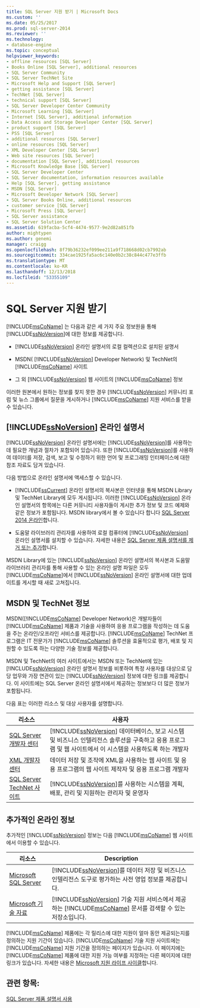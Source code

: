 ```yaml
---
title: SQL Server 지원 받기 | Microsoft Docs
ms.custom: ''
ms.date: 05/25/2017
ms.prod: sql-server-2014
ms.reviewer: ''
ms.technology:
- database-engine
ms.topic: conceptual
helpviewer_keywords:
- offline resources [SQL Server]
- Books Online [SQL Server], additional resources
- SQL Server Community
- SQL Server TechNet Site
- Microsoft Help and Support [SQL Server]
- getting assistance [SQL Server]
- TechNet [SQL Server]
- technical support [SQL Server]
- SQL Server Developer Center Community
- Microsoft Learning [SQL Server]
- Internet [SQL Server], additional information
- Data Access and Storage Developer Center [SQL Server]
- product support [SQL Server]
- PSS [SQL Server]
- additional resources [SQL Server]
- online resources [SQL Server]
- XML Developer Center [SQL Server]
- Web site resources [SQL Server]
- documentation [SQL Server], additional resources
- Microsoft Knowledge Base [SQL Server]
- SQL Server Developer Center
- SQL Server documentation, information resources available
- Help [SQL Server], getting assistance
- MSDN [SQL Server]
- Microsoft Developer Network [SQL Server]
- SQL Server Books Online, additional resources
- customer service [SQL Server]
- Microsoft Press [SQL Server]
- SQL Server assistance
- SQL Server Solution Center
ms.assetid: 619facba-5cf4-4474-9577-9e2d82a851fb
author: mightypen
ms.author: genemi
manager: craigg
ms.openlocfilehash: 8f79b36232ef099ee211a9f718668d02cb7992ab
ms.sourcegitcommit: 334cae1925fa5ac6c140e0b2c38c844c477e3ffb
ms.translationtype: MT
ms.contentlocale: ko-KR
ms.lasthandoff: 12/13/2018
ms.locfileid: "53355109"
---
```

# <a name="getting-sql-server-assistance"></a>SQL Server 지원 받기
  [!INCLUDE[msCoName](../includes/msconame-md.md)] 는 다음과 같은 세 가지 주요 정보원을 통해 [!INCLUDE[ssNoVersion](../includes/ssnoversion-md.md)]에 대한 정보를 제공합니다.  
  
-   [!INCLUDE[ssNoVersion](../includes/ssnoversion-md.md)] 온라인 설명서의 로컬 컬렉션으로 설치된 설명서  
  
-   MSDN( [!INCLUDE[ssNoVersion](../includes/ssnoversion-md.md)] Developer Network) 및 TechNet의 [!INCLUDE[msCoName](../includes/msconame-md.md)] 사이트  
  
-   그 외 [!INCLUDE[ssNoVersion](../includes/ssnoversion-md.md)] 웹 사이트의 [!INCLUDE[msCoName](../includes/msconame-md.md)] 정보  
  
 이러한 원본에서 원하는 정보를 찾지 못한 경우 [!INCLUDE[ssNoVersion](../includes/ssnoversion-md.md)] 커뮤니티 포럼 및 뉴스 그룹에서 질문을 게시하거나 [!INCLUDE[msCoName](../includes/msconame-md.md)] 지원 서비스를 받을 수 있습니다.  
  
## <a name="includessnoversionincludesssnoversion-mdmd-books-online"></a>[!INCLUDE[ssNoVersion](../includes/ssnoversion-md.md)] 온라인 설명서  
 [!INCLUDE[ssNoVersion](../includes/ssnoversion-md.md)] 온라인 설명서에는 [!INCLUDE[ssNoVersion](../includes/ssnoversion-md.md)]를 사용하는 데 필요한 개념과 절차가 포함되어 있습니다. 또한 [!INCLUDE[ssNoVersion](../includes/ssnoversion-md.md)]를 사용하여 데이터를 저장, 검색, 보고 및 수정하기 위한 언어 및 프로그래밍 인터페이스에 대한 참조 자료도 담겨 있습니다.  
  
 다음 방법으로 온라인 설명서에 액세스할 수 있습니다.  
  
-   [!INCLUDE[ssCurrent](../includes/sscurrent-md.md)] 온라인 설명서의 복사본은 인터넷을 통해 MSDN Library 및 TechNet Library에 모두 게시됩니다. 이러한 [!INCLUDE[ssNoVersion](../includes/ssnoversion-md.md)] 온라인 설명서의 항목에는 다른 커뮤니티 사용자들이 게시한 추가 정보 및 코드 예제와 같은 정보가 포함됩니다. MSDN library에서 볼 수 있습니다 합니다 [SQL Server 2014 온라인](../2014-toc/index.md)합니다.  
  
-   도움말 라이브러리 관리자를 사용하여 로컬 컴퓨터에 [!INCLUDE[ssNoVersion](../includes/ssnoversion-md.md)] 온라인 설명서를 설치할 수 있습니다. 자세한 내용은 [SQL Server 제품 설명서를 제거 또는 추가](../2014-toc/books-online-for-sql-server-2014.md)합니다.  
  
 MSDN Library에 있는 [!INCLUDE[ssNoVersion](../includes/ssnoversion-md.md)] 온라인 설명서의 복사본과 도움말 라이브러리 관리자를 통해 사용할 수 있는 온라인 설명 파일은 모두 [!INCLUDE[msCoName](../includes/msconame-md.md)]에서 [!INCLUDE[ssNoVersion](../includes/ssnoversion-md.md)] 온라인 설명서에 대한 업데이트를 게시할 때 새로 고쳐집니다.  
  
## <a name="information-on-msdn-and-technet"></a>MSDN 및 TechNet 정보  
 MSDN([!INCLUDE[msCoName](../includes/msconame-md.md)] Developer Network)은 개발자들이 [!INCLUDE[msCoName](../includes/msconame-md.md)] 제품과 기술을 사용하여 응용 프로그램을 작성하는 데 도움을 주는 온라인/오프라인 서비스를 제공합니다. [!INCLUDE[msCoName](../includes/msconame-md.md)] TechNet 프로그램은 IT 전문가가 [!INCLUDE[msCoName](../includes/msconame-md.md)] 솔루션을 효율적으로 평가, 배포 및 지원할 수 있도록 하는 다양한 기술 정보를 제공합니다.  
  
 MSDN 및 TechNet의 여러 사이트에서는 MSDN 또는 TechNet에 있는 [!INCLUDE[ssNoVersion](../includes/ssnoversion-md.md)] 온라인 설명서 정보를 비롯하여 특정 사용자를 대상으로 담당 업무와 가장 연관이 있는 [!INCLUDE[ssNoVersion](../includes/ssnoversion-md.md)] 정보에 대한 링크를 제공합니다. 이 사이트에는 SQL Server 온라인 설명서에서 제공하는 정보보다 더 많은 정보가 포함됩니다.  
  
 다음 표는 이러한 리소스 및 대상 사용자를 설명합니다.  
  
|리소스|사용자|  
|--------------|--------------|  
|[SQL Server 개발자 센터](https://msdn.microsoft.com/sqlserver/)|[!INCLUDE[ssNoVersion](../includes/ssnoversion-md.md)] 데이터베이스, 보고 시스템 및 비즈니스 인텔리전스 솔루션을 구축하고 응용 프로그램 및 웹 사이트에서 이 시스템을 사용하도록 하는 개발자|  
|[XML 개발자 센터](https://go.microsoft.com/fwlink/?LinkId=42458)|데이터 저장 및 조작에 XML을 사용하는 웹 사이트 및 응용 프로그램의 웹 사이트 제작자 및 응용 프로그램 개발자|  
|[SQL Server TechNet 사이트](https://technet.microsoft.com/sqlserver/dn135309)|[!INCLUDE[ssNoVersion](../includes/ssnoversion-md.md)]를 사용하는 시스템을 계획, 배포, 관리 및 지원하는 관리자 및 운영자|  
  
## <a name="additional-online-information"></a>추가적인 온라인 정보  
 추가적인 [!INCLUDE[ssNoVersion](../includes/ssnoversion-md.md)] 정보는 다음 [!INCLUDE[msCoName](../includes/msconame-md.md)] 웹 사이트에서 이용할 수 있습니다.  
  
|리소스|Description|  
|--------------|-----------------|  
|[Microsoft SQL Server](https://go.microsoft.com/fwlink/?linkid=8504)|[!INCLUDE[ssNoVersion](../includes/ssnoversion-md.md)]를 데이터 저장 및 비즈니스 인텔리전스 도구로 평가하는 사전 영업 정보를 제공합니다.|  
|[Microsoft 기술 자료](https://go.microsoft.com/fwlink/?LinkId=42461)|[!INCLUDE[ssNoVersion](../includes/ssnoversion-md.md)] 기술 지원 서비스에서 제공하는 [!INCLUDE[msCoName](../includes/msconame-md.md)] 문서를 검색할 수 있는 저장소입니다.|    
  
 [!INCLUDE[msCoName](../includes/msconame-md.md)] 제품에는 각 릴리스에 대한 지원이 얼마 동안 제공되는지를 정의하는 지원 기간이 있습니다. [!INCLUDE[msCoName](../includes/msconame-md.md)] 기술 지원 사이트에는 [!INCLUDE[msCoName](../includes/msconame-md.md)] 지원 기간을 정의하는 페이지가 있습니다. 이 페이지에는 [!INCLUDE[msCoName](../includes/msconame-md.md)] 제품에 대한 지원 가능 여부를 지정하는 다른 페이지에 대한 링크가 있습니다. 자세한 내용은 [Microsoft 지원 라이프 사이클](https://go.microsoft.com/fwlink/?LinkId=98306)합니다.  
  
## <a name="see-also"></a>관련 항목:  
 [SQL Server 제품 설명서 사용](../2014-toc/books-online-for-sql-server-2014.md)  
  
  
